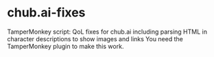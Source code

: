 # chub.ai-fixes
TamperMonkey script: QoL fixes for chub.ai including parsing HTML in character descriptions to show images and links
You need the TamperMonkey plugin to make this work.
